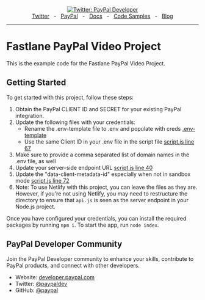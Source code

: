 <div align="center">
    <a href="https://twitter.com/paypaldev" target="_blank">
        <img alt="Twitter: PayPal Developer" src="https://img.shields.io/twitter/follow/paypaldev?style=social" />
    </a>
    <br />
    <a href="https://twitter.com/paypaldev" target="_blank">Twitter</a>
        <span>&nbsp;&nbsp;-&nbsp;&nbsp;</span>
    <a href="https://www.paypal.com/us/home" target="_blank">PayPal</a>
        <span>&nbsp;&nbsp;-&nbsp;&nbsp;</span>
    <a href="https://developer.paypal.com/home" target="_blank">Docs</a>
        <span>&nbsp;&nbsp;-&nbsp;&nbsp;</span>
    <a href="https://github.com/paypaldev" target="_blank">Code Samples</a>
        <span>&nbsp;&nbsp;-&nbsp;&nbsp;</span>
    <a href="https://dev.to/paypaldeveloper" target="_blank">Blog</a>
    <br />
    <hr />
</div>

# Fastlane PayPal Video Project

This is the example code for the Fastlane PayPal Video Project.

## Getting Started

To get started with this project, follow these steps:

1. Obtain the PayPal CLIENT ID and SECRET for your existing PayPal integration.
2. Update the following files with your credentials:
     - Rename the .env-template file to .env and populate with creds [.env-template](https://github.com/paypaldev/fastlane_paypal_video_project/blob/main/.env-template)
     - Use the same Client ID in your .env file in the script file [script.js line 67](https://github.com/paypaldev/fastlane_paypal_video_project/blob/main/script.js#L67)
3. Make sure to provide a comma separated list of domain names in the .env file, as well
4. Update your server-side endpoint URL [script.js line 40](https://github.com/paypaldev/fastlane_paypal_video_project/blob/main/script.js#L40)
5. Update the "data-client-metadata-id" especially when not in sandbox mode [script.js line 72](https://github.com/paypaldev/fastlane_paypal_video_project/blob/main/script.js#L72)
6. Note: To use Netlify with this project, you can leave the files as they are. However, if you're not using Netlify, you may need to restructure the directory to ensure that `api.js` is seen as the server endpoint in your Node.js project.

Once you have configured your credentials, you can install the required packages by running `npm i`. To start the app, run `node index`.

## PayPal Developer Community

Join the PayPal Developer community to enhance your skills, contribute to PayPal products, and connect with other developers.

- Website: [developer.paypal.com](https://developer.paypal.com)
- Twitter: [@paypaldev](https://twitter.com/paypaldev)
- GitHub: [@paypal](https://github.com/paypal)
